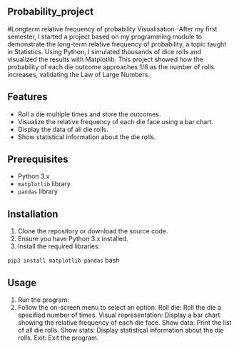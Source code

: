 ## Probability_project

#Longterm relative frequency of probability Visualisation
-After my first semester, I started a project based on my programming module to demonstrate the
long-term relative frequency of probability, a topic taught in Statistics. Using Python, I simulated
thousands of dice rolls and visualized the results with Matplotlib. This project showed how the probability
of each die outcome approaches 1/6 as the number of rolls increases, validating the Law of Large
Numbers.

## Features

- Roll a die multiple times and store the outcomes.
- Visualize the relative frequency of each die face using a bar chart.
- Display the data of all die rolls.
- Show statistical information about the die rolls.

## Prerequisites

- Python 3.x
- `matplotlib` library
- `pandas` library

## Installation

1. Clone the repository or download the source code.
2. Ensure you have Python 3.x installed.
3. Install the required libraries:

```pip3 install matplotlib pandas``` bash



## Usage
1. Run the program:
2. Follow the on-screen menu to select an option:
  Roll die: Roll the die a specified number of times.
  Visual representation: Display a bar chart showing the relative frequency of each die face.
  Show data: Print the list of all die rolls.
  Show stats: Display statistical information about the die rolls.
  Exit: Exit the program.


 




